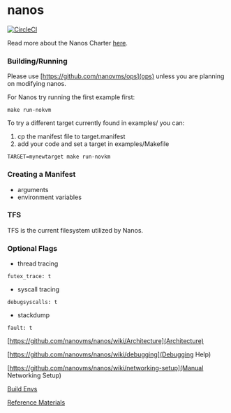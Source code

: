 # nanos

[![CircleCI](https://circleci.com/gh/nanovms/nanos.svg?style=svg)](https://circleci.com/gh/nanovms/nanos)

Read more about the Nanos Charter [here](CHARTER.md).

### Building/Running

Please use [https://github.com/nanovms/ops](ops) unless you are planning
on modifying nanos.

For Nanos try running the first example first:
```
make run-nokvm
```

To try a different target currently found in examples/ you can:

1) cp the manifest file to target.manifest
2) add your code and set a target in examples/Makefile

```
TARGET=mynewtarget make run-novkm
```

### Creating a Manifest

* arguments
* environment variables

### TFS

TFS is the current filesystem utilized by Nanos.

### Optional Flags

* thread tracing

```
futex_trace: t
```

* syscall tracing

```
debugsyscalls: t
```

* stackdump

```
fault: t
```

[https://github.com/nanovms/nanos/wiki/Architecture](Architecture)

[https://github.com/nanovms/nanos/wiki/debugging](Debugging Help)

[https://github.com/nanovms/nanos/wiki/networking-setup](Manual Networking Setup)

[Build Envs](https://github.com/nanovms/nanos/wiki/Build-Envs)

[Reference Materials](https://github.com/nanovms/nanos/wiki/reference-materials)
